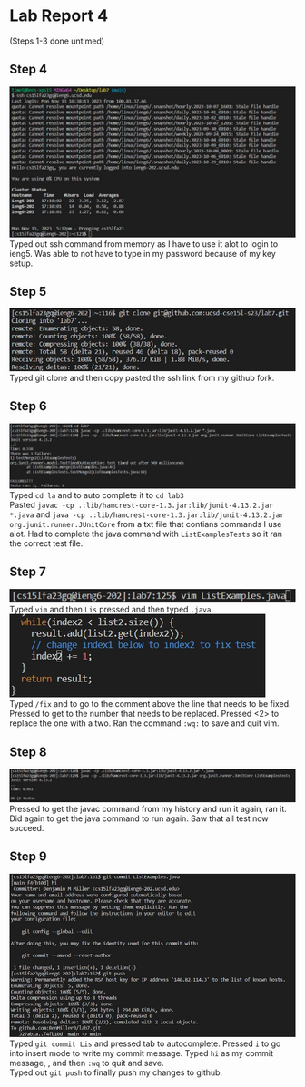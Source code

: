 # Lab Report 4
(Steps 1-3 done untimed)

## Step 4
![code](step4.jpg)
<br>
Typed out ssh command from memory as I have to use it alot to login to ieng5. Was able to not have to type in my password because of my key setup.

## Step 5
![code](step5.jpg)
<br>
Typed git clone and then copy pasted the ssh link from my github fork.

## Step 6
![code](step6.jpg)
<br>
Typed ```cd la``` and <tab> to auto complete it to ```cd lab3```
<br>
Pasted ```javac -cp .:lib/hamcrest-core-1.3.jar:lib/junit-4.13.2.jar *.java``` and ```java -cp .:lib/hamcrest-core-1.3.jar:lib/junit-4.13.2.jar org.junit.runner.JUnitCore``` from a txt file that contians commands I use alot. Had to complete the java command with ```ListExamplesTests``` so it ran the correct test file.
<br>

## Step 7
![image](step7.1.jpg) 
<br>
Typed ```vim``` and then ```Lis``` pressed <tab> and then typed ```.java```.
<br>
![image](step7.2.jpg)
<br>
Typed ```/fix``` and <enter> to go to the comment above the line that needs to be fixed. Pressed <down> <left> <left> <left> <left> <left> <left> <left> to get to the number that needs to be replaced. Pressed <r> <2> to replace the one with a two. Ran the command ```:wq:``` to save and quit vim.

## Step 8
![image](step8.jpg) 
Pressed <up> <up> <up> to get the javac command from my history and run it again, ran it. Did <up> <up> <up> again to get the java command to run again. Saw that all test now succeed. 

## Step 9
![image](step9.jpg)
Typed ```git commit Lis``` and pressed tab to autocomplete. Pressed ```i``` to go into insert mode to write my commit message. Typed ```hi``` as my commit message, <esc>, and then ```:wq``` to quit and save.
<br>
Typed out ```git push``` to finally push my changes to github.
